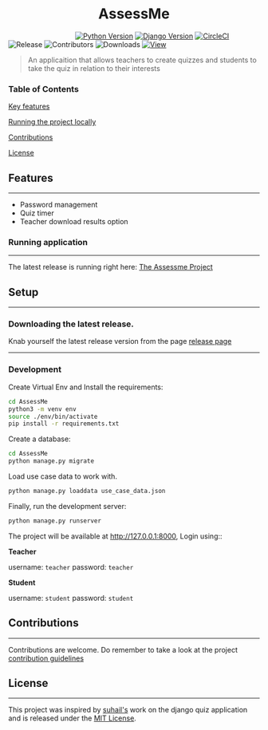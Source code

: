 <h1 style="text-align: center;"><span style="font-weight:bold">AssessMe</span></h1>

&nbsp;&nbsp;&nbsp;&nbsp;&nbsp;&nbsp;&nbsp;&nbsp;&nbsp;&nbsp;&nbsp;&nbsp;&nbsp;&nbsp;&nbsp;&nbsp;
&nbsp;&nbsp;&nbsp;&nbsp;&nbsp;&nbsp;&nbsp;&nbsp;&nbsp;&nbsp;&nbsp;&nbsp;&nbsp;&nbsp;&nbsp;&nbsp;
[![Python Version](https://img.shields.io/badge/python-3.7-brightgreen.svg)](https://python.org)
[![Django Version](https://img.shields.io/badge/django-2.2-brightgreen.svg)](https://djangoproject.com)
[![CircleCI](https://circleci.com/gh/MarvinKweyu/AssessMe.svg?style=svg)](https://circleci.com/gh/MarvinKweyu/AssessMe)
![Release](https://img.shields.io/github/v/release/MarvinKweyu/AssessMe?include_prereleases)
![Contributors](https://img.shields.io/github/contributors/MarvinKweyu/AssessMe)
![Downloads](https://img.shields.io/github/downloads/MarvinKweyu/AssessMe/total?style=flat)
[![View](http://hits.dwyl.com/MarvinKweyu/AssessMe.svg)](http://hits.dwyl.com/MarvinKweyu/AssessMe)


 >An applicaition that allows teachers to create quizzes and students to
 take the quiz in relation to their interests



 ### Table of Contents
 [ Key features](#Features)

 [ Running the project locally ](#Setup)

 [Contributions](#Contributions)


 [License](#License)



## Features
---

- Password management
- Quiz timer
- Teacher download results option

### Running application
---
The latest release is running right here: [The Assessme Project](https://assessme-project.herokuapp.com/)

## Setup
---
### Downloading the latest release.

Knab yourself the latest release version from the page
[release page](https://github.com/MarvinKweyu/AssessMe/releases)


---


### Development


Create Virtual Env and Install the requirements:

```bash
cd AssessMe
python3 -m venv env
source ./env/bin/activate
pip install -r requirements.txt
```
Create a database:
```bash
cd AssessMe
python manage.py migrate 
```
Load use case data to work with.
```bash
python manage.py loaddata use_case_data.json
``` 

Finally, run the development server:

```bash
python manage.py runserver
```

The project will be available at http://127.0.0.1:8000, Login using::

**Teacher**

username: `teacher`
password: `teacher`

**Student**

username: `student`
password: `student`


## Contributions
---
Contributions are welcome.
Do remember to take a look at the project [contribution guidelines](./CONTRIBUTING.md)

## License
---

This project was inspired by [suhail's](https://github.com/suhailvs/django-schools) work on the django quiz application and is released under the [MIT License](https://github.com/MarvinKweyu/AssessMe/blob/master/LICENSE).
